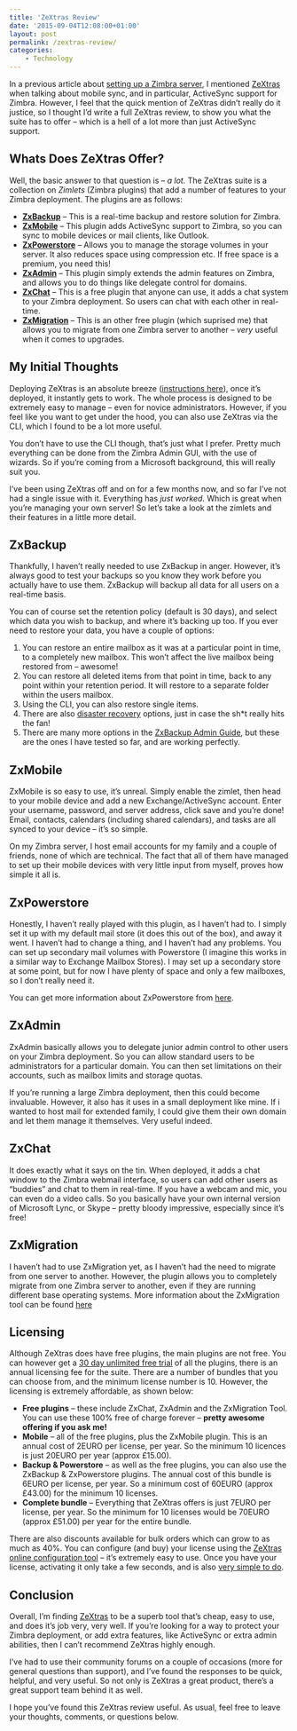 ```yaml
---
title: 'ZeXtras Review'
date: '2015-09-04T12:08:00+01:00'
layout: post
permalink: /zextras-review/
categories:
    - Technology
---
```


In a previous article about [setting up a Zimbra server](/how-to-setup-a-zimbra-server/), I mentioned [ZeXtras](https://web.archive.org/web/20160613074217/http://www.zextras.com/) when talking about mobile sync, and in particular, ActiveSync support for Zimbra. However, I feel that the quick mention of ZeXtras didn’t really do it justice, so I thought I’d write a full ZeXtras review, to show you what the suite has to offer – which is a hell of a lot more than just ActiveSync support.

## Whats Does ZeXtras Offer?

Well, the basic answer to that question is – *a lot.* The ZeXtras suite is a collection on *Zimlets* (Zimbra plugins) that add a number of features to your Zimbra deployment. The plugins are as follows:

- **[ZxBackup](https://web.archive.org/web/20160613074217/http://www.zextras.com/zextras-backup-for-zimbra.html)** – This is a real-time backup and restore solution for Zimbra.
- **[ZxMobile](https://web.archive.org/web/20160613074217/http://www.zextras.com/zextras-mobile-for-zimbra.html)** – This plugin adds ActiveSync support to Zimbra, so you can sync to mobile devices or mail clients, like Outlook.
- **[ZxPowerstore](https://web.archive.org/web/20160613074217/http://www.zextras.com/zextras-powerstore-for-zimbra.html)** – Allows you to manage the storage volumes in your server. It also reduces space using compression etc. If free space is a premium, you need this!
- **[ZxAdmin](https://web.archive.org/web/20160613074217/http://www.zextras.com/zextras-admin-for-zimbra.html)** – This plugin simply extends the admin features on Zimbra, and allows you to do things like delegate control for domains.
- [**ZxChat**](https://web.archive.org/web/20160613074217/http://www.zextras.com/zextras-chat-for-zimbra.html) – This is a free plugin that anyone can use, it adds a chat system to your Zimbra deployment. So users can chat with each other in real-time.
- **[ZxMigration](https://web.archive.org/web/20160613074217/http://www.zextras.com/zextras-migration-tool-zimbra-to-zimbra.html)** – This is an other free plugin (which suprised me) that allows you to migrate from one Zimbra server to another – *very* useful when it comes to upgrades.

## My Initial Thoughts

Deploying ZeXtras is an absolute breeze ([instructions here](https://web.archive.org/web/20160613074217/http://wiki.zextras.com/wiki/ZeXtras_Suite_Installation_Guide)), once it’s deployed, it instantly gets to work. The whole process is designed to be extremely easy to manage – even for novice administrators. However, if you feel like you want to get under the hood, you can also use ZeXtras via the CLI, which I found to be a lot more useful.

You don’t have to use the CLI though, that’s just what I prefer. Pretty much everything can be done from the Zimbra Admin GUI, with the use of wizards. So if you’re coming from a Microsoft background, this will really suit you.

I’ve been using ZeXtras off and on for a few months now, and so far I’ve not had a single issue with it. Everything has *just worked.* Which is great when you’re managing your own server! So let’s take a look at the zimlets and their features in a little more detail.

## ZxBackup

Thankfully, I haven’t really needed to use ZxBackup in anger. However, it’s always good to test your backups so you know they work before you actually have to use them. ZxBackup will backup all data for all users on a real-time basis.

You can of course set the retention policy (default is 30 days), and select which data you wish to backup, and where it’s backing up too. If you ever need to restore your data, you have a couple of options:

1. You can restore an entire mailbox as it was at a particular point in time, to a completely new mailbox. This won’t affect the live mailbox being restored from – awesome!
2. You can restore all deleted items from that point in time, back to any point within your retention period. It will restore to a separate folder within the users mailbox.
3. Using the CLI, you can also restore single items.
4. There are also [disaster recovery](https://web.archive.org/web/20160613074217/http://wiki.zextras.com/wiki/Zx_Backup:_Disaster_Recovery) options, just in case the sh\*t really hits the fan!
5. There are many more options in the [ZxBackup Admin Guide](https://web.archive.org/web/20160613074217/http://wiki.zextras.com/wiki/ZxBackup_Admin_Guide), but these are the ones I have tested so far, and are working perfectly.

## ZxMobile

ZxMobile is so easy to use, it’s unreal. Simply enable the zimlet, then head to your mobile device and add a new Exchange/ActiveSync account. Enter your username, password, and server address, click save and you’re done! Email, contacts, calendars (including shared calendars), and tasks are all synced to your device – it’s so simple.

On my Zimbra server, I host email accounts for my family and a couple of friends, none of which are technical. The fact that all of them have managed to set up their mobile devices with very little input from myself, proves how simple it all is.

## ZxPowerstore

Honestly, I haven’t really played with this plugin, as I haven’t had to. I simply set it up with my default mail store (it does this out of the box), and away it went. I haven’t had to change a thing, and I haven’t had any problems. You can set up secondary mail volumes with Powerstore (I imagine this works in a similar way to Exchange Mailbox Stores). I may set up a secondary store at some point, but for now I have plenty of space and only a few mailboxes, so I don’t really need it.

You can get more information about ZxPowerstore from [here](https://web.archive.org/web/20160613074217/http://wiki.zextras.com/wiki/ZxPowerStore).

## ZxAdmin

ZxAdmin basically allows you to delegate junior admin control to other users on your Zimbra deployment. So you can allow standard users to be administrators for a particular domain. You can then set limitations on their accounts, such as mailbox limits and storage quotas.

If you’re running a large Zimbra deployment, then this could become invaluable. However, it also has it uses in a small deployment like mine. If i wanted to host mail for extended family, I could give them their own domain and let them manage it themselves. Very useful indeed.

## ZxChat

It does exactly what it says on the tin. When deployed, it adds a chat window to the Zimbra webmail interface, so users can add other users as “buddies” and chat to them in real-time. If you have a webcam and mic, you can even do a video calls. So you basically have your own internal version of Microsoft Lync, or Skype – pretty bloody impressive, especially since it’s free!

## ZxMigration

I haven’t had to use ZxMigration yet, as I haven’t had the need to migrate from one server to another. However, the plugin allows you to completely migrate from one Zimbra server to another, even if they are running different base operating systems. More information about the ZxMigration tool can be found [here](https://web.archive.org/web/20160613074217/http://wiki.zextras.com/wiki/Migrate_Zimbra)

## Licensing

Although ZeXtras does have free plugins, the main plugins are not free. You can however get a [30 day unlimited free trial](https://web.archive.org/web/20160613074217/http://www.zextras.com/zextras-download-for-zimbra.html) of all the plugins, there is an annual licensing fee for the suite. There are a number of bundles that you can choose from, and the minimum license number is 10. However, the licensing is extremely affordable, as shown below:

- **Free plugins** – these include ZxChat, ZxAdmin and the ZxMigration Tool. You can use these 100% free of charge forever – **pretty awesome offering if you ask me!**
- **Mobile** – all of the free plugins, plus the ZxMobile plugin. This is an annual cost of 2EURO per license, per year. So the minimum 10 licences is just 20EURO per year (approx £15.00).
- **Backup &amp; Powerstore** – as well as the free plugins, you can also use the ZxBackup &amp; ZxPowerstore plugins. The annual cost of this bundle is 6EURO per license, per year. So a minimum cost of 60EURO (approx £43.00) for the minimum 10 licenses.
- **Complete bundle** – Everything that ZeXtras offers is just 7EURO per license, per year. So the minimum for 10 licenses would be 70EURO (approx £51.00) per year for the entire bundle.

There are also discounts available for bulk orders which can grow to as much as 40%. You can configure (and buy) your license using the [ZeXtras online configuration tool](https://web.archive.org/web/20160613074217/https://store.zextras.com/configure-license) – it’s extremely easy to use. Once you have your license, activating it only take a few seconds, and is also [very simple to do](https://web.archive.org/web/20160613074217/http://wiki.zextras.com/wiki/License_Management#How_to_activate_a_License).

## Conclusion

Overall, I’m finding [ZeXtras](https://web.archive.org/web/20160613074217/http://www.zextras.com/) to be a superb tool that’s cheap, easy to use, and does it’s job very, very well. If you’re looking for a way to protect your Zimbra deployment, or add extra features, like ActiveSync or extra admin abilities, then I can’t recommend ZeXtras highly enough.

I’ve had to use their community forums on a couple of occasions (more for general questions than support), and I’ve found the responses to be quick, helpful, and very useful. So not only is ZeXtras a great product, there’s a great support team behind it as well.

I hope you’ve found this ZeXtras review useful. As usual, feel free to leave your thoughts, comments, or questions below.